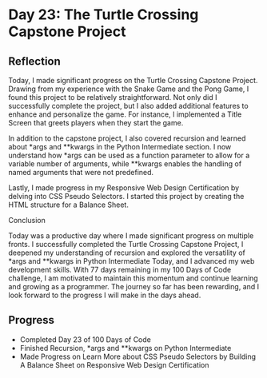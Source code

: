 # Day 23: The Turtle Crossing Capstone Project
## Reflection
  Today, I made significant progress on the Turtle Crossing Capstone Project. Drawing from my experience with the Snake Game and the Pong Game, I found this project to be relatively straightforward. Not only did I successfully complete the project, but I also added additional features to enhance and personalize the game. For instance, I implemented a Title Screen that greets players when they start the game.

  In addition to the capstone project, I also covered recursion and learned about *args and **kwargs in the Python Intermediate section. I now understand how *args can be used as a function parameter to allow for a variable number of arguments, while **kwargs enables the handling of named arguments that were not predefined.

  Lastly, I made progress in my Responsive Web Design Certification by delving into CSS Pseudo Selectors. I started this project by creating the HTML structure for a Balance Sheet.
  
  Conclusion

  Today was a productive day where I made significant progress on multiple fronts. I successfully completed the Turtle Crossing Capstone Project, I deepened my understanding of recursion and explored the versatility of *args and **kwargs in Python Intermediate
  Today, and I advanced my web development skills. With 77 days remaining in my 100 Days of Code challenge, I am motivated to maintain this momentum and continue learning and growing as a programmer. The journey so far has been rewarding, and I look forward to the progress I will make in the days ahead.
  
  ## Progress
  - Completed Day 23 of 100 Days of Code
  - Finished Recursion, *args and **kwargs on Python Intermediate
  - Made Progress on Learn More about CSS Pseudo Selectors by Building A Balance Sheet on Responsive Web Design Certification